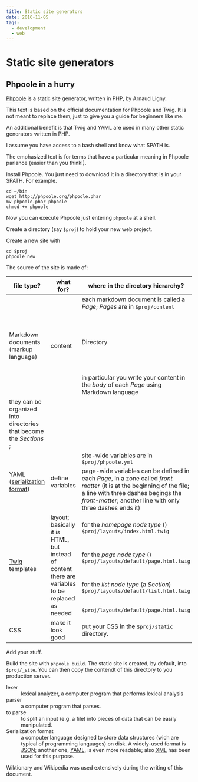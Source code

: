 ```yaml
---
title: Static site generators
date: 2016-11-05
tags:
  - development
  - web
---
```


# Static site generators

## Phpoole in a hurry

[Phpoole](http://phpoole.org) is a static site generator, written in PHP, by Arnaud Ligny.

This text is based on the official documentation for Phpoole and Twig. It is not meant to replace them, just to give you a guide for beginners like me.

An additional benefit is that Twig and YAML are used in many other static generators written in PHP.

I assume you have access to a bash shell and know what $PATH is.

The emphasized text is for terms that have a particular meaning in Phpoole parlance (easier than you think!).

Install Phpoole. You just need to download it in a directory that is in your $PATH. For example.

```
cd ~/bin
wget http://phpoole.org/phpoole.phar
mv phpoole.phar phpoole
chmod +x phpoole
```

Now you can execute Phpoole just entering `phpoole` at a shell.

Create a directory (say `$proj`) to hold your new web project.

Create a new site with

```
cd $proj
phpoole new
```

The source of the site is made of:

<table>
  <thead>
    <tr>
    <th>file type?</th>
    <th>what for?</th>
    <th>where in the directory hierarchy?</th>
    </tr>
  </thead>
  <tbody>
    <tr>
      <td rowspan="3">Markdown documents (markup language)</td>
      <td rowspan="3">content</td>
      <td rowspan="1">each markdown document is called a <em>Page</em>; <em>Pages</em> are in <code>$proj/content</code> </td>
    </tr>
    <tr>
      <td>Directory</td>
      <td>define a <em>Section</em> of the site (for example a section can be Blog, another MyProjects)</td>
      <td>in <code>$proj/content</code></td>
    </tr>
    <tr>
      <td>in particular you write your content in the <em>body</em> of each <em>Page</em> using Markdown language</td>
    </tr>
    <tr><td>they can be organized into directories that become the <em>Sections</em> ; </td></tr>
    <tr>
      <td rowspan="2">YAML (<a href="#serialization">serialization format</a>)</td>
      <td rowspan="2">define variables</td>
      <td rowspan="1">site-wide variables are in <code>$proj/phpoole.yml</code></td>
    </tr>
    <tr>
    <td rowspan="1">page-wide variables can be defined in each <em>Page</em>, in a zone called <em>front matter</em> (it is at the beginning of the file; a line with three dashes begings the <em>front-matter</em>; another line with only three dashes ends it)</td>
    </tr>
    <tr>
      <td rowspan="4"><a href="http://twig.sensiolabs.org/">Twig</a> templates</td>
      <td rowspan="4">layout; basically it is HTML, but instead of content there are variables to be replaced as needed</td>
      <td rowspan="1">for the <em>homepage node type</em> () <code>$proj/layouts/index.html.twig</code></td>
    </tr>
    <tr>
      <td>for the <em>page node type</em> () <code>$proj/layouts/default/page.html.twig</code></td>
    </tr>
    <tr>
      <td>for the <em>list node type</em> (a <em>Section</em>) <code>$proj/layouts/default/list.html.twig</code></td>
    </tr>
    <tr>
      <td><code>$proj/layouts/default/page.html.twig</code></td>
    </tr>
    <tr>
      <td rowspan="1">CSS</td>
      <td rowspan="1">make it look good</td>
      <td rowspan="1">put your CSS in the <code>$proj/static</code> directory.</td>
    </tr>
  </tbody>
</table>

Add your stuff.

Build the site with `phpoole build`. The static site is created, by default, into `$proj/_site`. You can then copy the contendt of this directory to you production server.

<aside>

<dl> <!--Description List-->
  <dt><!--Description Term aka the term to be defined-->lexer</dt>
  <dd><!--Description Definition aka the explanation-->
  lexical analyzer, a computer program that performs lexical analysis
  </dd>
  <dt>parser</dt><dd>a computer program that parses.</dd>
  <dt>to parse</dt>
  <dd>to split an input (e.g. a file) <!--from latin exempli gratia--> into pieces of data that can be easily manipulated.</dd>
  <dt><a id="serialization">Serialization format</a></dt>
  <dd>
   a computer language designed to store  data structures (wich are typical of programming languages) on disk. A widely-used format is <abbr title="JavaScript Object Notation">JSON</abbr>; another one, <a href="www.yaml.org/spec/1.2/spec.html"><abbr title="YAML Ain’t Markup Language">YAML</abbr></a>, is even more readable; also <abbr title="eXtensible Markup Language">XML</abbr> has been used for this purpose.</dd>
</dl>

<aside>Wiktionary and Wikipedia was used extensively during the writing of this document.</aside>
